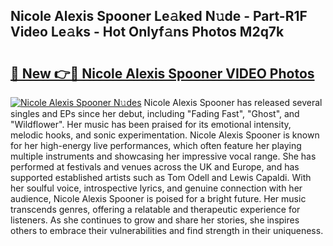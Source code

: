 ## Nicole Alexis Spooner Le𝚊ked N𝚞de - Part-R1F Video Le𝚊ks - Hot Onlyf𝚊ns Photos M2q7k

# <h2><a href="http://ac54970.deff.icu/?id=Nicole+Alexis+Spooner">🔗 New 👉🔴 Nicole Alexis Spooner VIDEO Photos</a></h2>

[![Nicole Alexis Spooner N𝚞des](https://i.imgur.com/rIISA9y.gif)](http://ac54970.deff.icu/?id=Nicole+Alexis+Spooner)
Nicole Alexis Spooner has released several singles and EPs since her debut, including "Fading Fast", "Ghost", and "Wildflower". Her music has been praised for its emotional intensity, melodic hooks, and sonic experimentation. Nicole Alexis Spooner is known for her high-energy live performances, which often feature her playing multiple instruments and showcasing her impressive vocal range. She has performed at festivals and venues across the UK and Europe, and has supported established artists such as Tom Odell and Lewis Capaldi. With her soulful voice, introspective lyrics, and genuine connection with her audience, Nicole Alexis Spooner is poised for a bright future. Her music transcends genres, offering a relatable and therapeutic experience for listeners. As she continues to grow and share her stories, she inspires others to embrace their vulnerabilities and find strength in their uniqueness.
